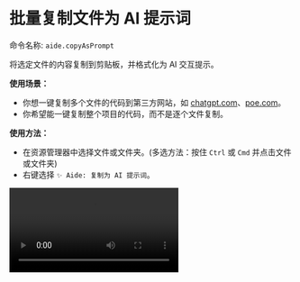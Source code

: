 # 批量复制文件为 AI 提示词

命令名称: `aide.copyAsPrompt`

将选定文件的内容复制到剪贴板，并格式化为 AI 交互提示。

**使用场景：**

- 你想一键复制多个文件的代码到第三方网站，如 [chatgpt.com](https://chatgpt.com)、[poe.com](https://poe.com)。
- 你希望能一键复制整个项目的代码，而不是逐个文件复制。

**使用方法：**

- 在资源管理器中选择文件或文件夹。(多选方法：按住 `Ctrl` 或 `Cmd` 并点击文件或文件夹)
- 右键选择 `✨ Aide: 复制为 AI 提示词`。

<Video src="/videos/aide-copy-as-prompt.mp4"/>

**相关配置：**

- 你可以通过配置 [`aide.aiPrompt`](../configuration/ai-prompt.md) 来自定义 AI 提示词模板。

- 你可以通过修改 [`aide.ignorePatterns`](../configuration/ignore-patterns.md) 配置来忽略特定文件或文件夹。

- 你可以通过修改 [`aide.respectGitIgnore`](../configuration/respect-git-ignore.md) 配置来控制是否忽略 `.gitignore` 文件中指定的文件或文件夹。
